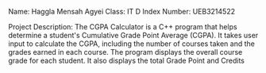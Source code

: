 Name: Haggla Mensah Agyei
Class: IT D
Index Number: UEB3214522

Project Description:
The CGPA Calculator is a C++ program that helps determine a student's Cumulative Grade Point Average (CGPA). 
It takes user input to calculate the CGPA, including the number of courses taken and the grades earned in each course. 
The program displays the overall course grade for each student.
It also displays the total Grade Point and Credits
 
